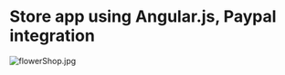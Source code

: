 # Store app using Angular.js, Paypal integration

![flowerShop.jpg](https://bitbucket.org/repo/aMgkE6/images/587084606-flowerShop.jpg)
